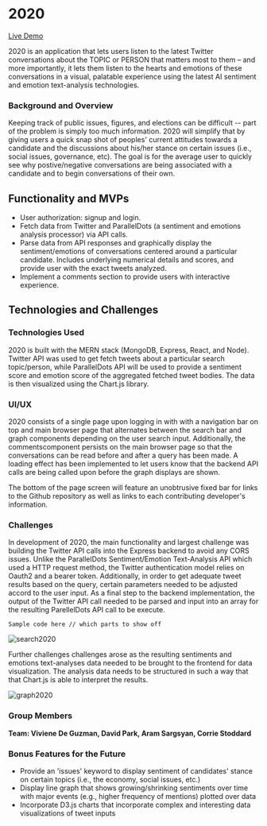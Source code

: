 # 2020

[Live Demo](https://fast-savannah-76615.herokuapp.com/#/)

2020 is an application that lets users listen to the latest Twitter conversations about the TOPIC or PERSON that matters most to them – and more importantly, it lets them listen to the hearts and emotions of these conversations in a visual, palatable experience using the latest AI sentiment and emotion text-analysis technologies.

### Background and Overview

Keeping track of public issues, figures, and elections can be difficult  -- part of the problem is simply too much information. 2020 will simplify that by giving users a quick snap shot of peoples' current attitudes towards a candidate and the discussions about his/her stance on certain issues (i.e., social issues, governance, etc). The goal is for the average user to quickly see why postive/negative conversations are being associated with a candidate and to begin conversations of their own.

## Functionality and MVPs
* User authorization: signup and login.
* Fetch data from Twitter and ParallelDots (a sentiment and emotions analysis processor) via API calls.
* Parse data from API responses and graphically display the sentiment/emotions of conversations centered around a particular candidate. Includes underlying numerical details and scores, and provide user with the exact tweets analyzed.
* Implement a comments section to provide users with interactive experience.

## Technologies and Challenges

### Technologies Used
2020 is built with the MERN stack (MongoDB, Express, React, and Node). Twitter API was used to get fetch tweets about a particular search topic/person, while ParallelDots API will be used to provide a sentiment score and emotion score of the aggregated fetched tweet bodies. The data is then visualized using the Chart.js library.

### UI/UX 
2020 consists of a single page upon logging in with with a navigation bar on top and main browser page that alternates between the  search bar and graph components depending on the user search input. Additionally, the commentscomponent persists on the main browser page so that the conversations can be read before and after a query has been made. A loading effect has been implemented to let users know that the backend API calls are being called upon before the graph displays are shown.

The bottom of the page screen will feature an unobtrusive fixed bar for links to the Github repository as well as links to each contributing developer's information.

### Challenges
In development of 2020, the main functionality and largest challenge was building the Twitter API calls into the Express backend to avoid any CORS issues. Unlike the ParallelDots Sentiment/Emotion Text-Analysis API which used a HTTP request method, the Twitter authentication model relies on Oauth2 and a bearer token. Additionally, in order to get adequate tweet results based on the query, certain parameters needed to be adjusted accord to the user input. As a final step to the backend implementation, the output of the Twitter API call needed to be parsed and input into an array for the resulting ParellelDots API call to be execute.

```
Sample code here // which parts to show off
```
![search2020](https://user-images.githubusercontent.com/36525199/54912239-78880680-4ead-11e9-88b7-790d6698a58e.JPG)

Further challenges challenges arose as the resulting sentiments and emotions text-analyses data needed to be brought to the frontend for data visualization. The analysis data needs to be structured in such a way that that Chart.js is able to interpret the results.

![graph2020](https://user-images.githubusercontent.com/36525199/54912136-32cb3e00-4ead-11e9-886d-714aa88c2897.JPG)

### Group Members
**Team: Viviene De Guzman, David Park, Aram Sargsyan, Corrie Stoddard**

### Bonus Features for the Future
* Provide an 'issues' keyword to display sentiment of candidates' stance on certain topics (i.e., the economy, social issues, etc.)
* Display line graph that shows growing/shrinking sentiments over time with major events (e.g., higher frequency of mentions) plotted over data
* Incorporate D3.js charts that incorporate complex and interesting data visualizations of tweet inputs
